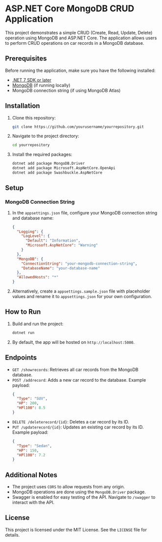 # ASP.NET Core MongoDB CRUD Application

This project demonstrates a simple CRUD (Create, Read, Update, Delete) operation using MongoDB and ASP.NET Core. The application allows users to perform CRUD operations on car records in a MongoDB database.

## Prerequisites

Before running the application, make sure you have the following installed:

- [.NET 7 SDK or later](https://dotnet.microsoft.com/download)
- [MongoDB](https://www.mongodb.com/try/download/community) (if running locally)
- MongoDB connection string (if using MongoDB Atlas)

## Installation

1. Clone this repository:

   ```bash
   git clone https://github.com/yourusername/yourrepository.git
   ```

2. Navigate to the project directory:

   ```bash
   cd yourrepository
   ```

3. Install the required packages:
   ```bash
   dotnet add package MongoDB.Driver
   dotnet add package Microsoft.AspNetCore.OpenApi
   dotnet add package Swashbuckle.AspNetCore
   ```

## Setup

### MongoDB Connection String

1. In the `appsettings.json` file, configure your MongoDB connection string and database name:

   ```json
   {
     "Logging": {
       "LogLevel": {
         "Default": "Information",
         "Microsoft.AspNetCore": "Warning"
       }
     },
     "MongoDB": {
       "ConnectionString": "your-mongodb-connection-string",
       "DatabaseName": "your-database-name"
     },
     "AllowedHosts": "*"
   }
   ```

2. Alternatively, create a `appsettings.sample.json` file with placeholder values and rename it to `appsettings.json` for your own configuration.

## How to Run

1. Build and run the project:

   ```bash
   dotnet run
   ```

2. By default, the app will be hosted on `http://localhost:5000`.

## Endpoints

- `GET /showrecords`: Retrieves all car records from the MongoDB database.
- `POST /addrecord`: Adds a new car record to the database. Example payload:
  ```json
  {
    "Type": "SUV",
    "HP": 200,
    "HPl100": 8.5
  }
  ```
- `DELETE /deleterecord/{id}`: Deletes a car record by its ID.
- `PUT /updaterecord/{id}`: Updates an existing car record by its ID. Example payload:
  ```json
  {
    "Type": "Sedan",
    "HP": 150,
    "HPl100": 7.2
  }
  ```

## Additional Notes

- The project uses `CORS` to allow requests from any origin.
- MongoDB operations are done using the `MongoDB.Driver` package.
- Swagger is enabled for easy testing of the API. Navigate to `/swagger` to interact with the API.

## License

This project is licensed under the MIT License. See the `LICENSE` file for details.
